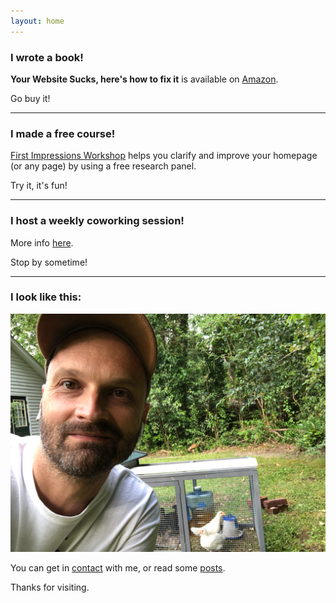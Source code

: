 ```yaml
---
layout: home
---
```


### I wrote a book!

**Your Website Sucks, here's how to fix it** is available on [Amazon](https://www.amazon.com/dp/B0BVSXB5W7).

Go buy it!

---

### I made a free course!

[First Impressions Workshop](https://shop.briandavidhall.com/l/first-impressions-workshop) helps you clarify and improve your homepage (or any page) by using a free research panel.

Try it, it's fun!

---

### I host a weekly coworking session!

More info [here](/social-pomodoros).

Stop by sometime!

---

### I look like this:

[![](images/me-with-chickens.png)](images/me-with-chickens.png)

You can get in [contact](/contact) with me, or read some [posts](/blog).

Thanks for visiting.
